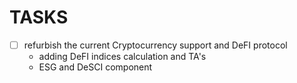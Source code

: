 # TASKS
- [ ] refurbish the current Cryptocurrency support and  DeFI protocol 
    - adding DeFI indices calculation and TA's
    - ESG and DeSCI component

